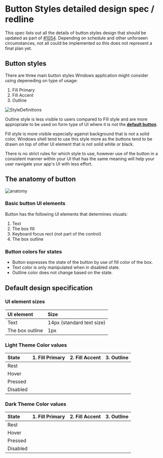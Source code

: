 # Button Styles detailed design spec / redline
This spec lists out all the details of button styles design that should be updated as part of [#1054](https://github.com/microsoft/microsoft-ui-xaml/issues/1054). Depending on schedule and other unforseen circumstances, not all could be implemented so this does not represent a final plan yet.

## Button styles
There are three main button styles Windows application might consider using depeneding on type of usage:
1. Fill Primary
2. Fill Accent
3. Outline

![StyleDefinitions](https://github.com/microsoft/microsoft-ui-xaml-specs/blob/user/chigy/ButtonStyles/active/ButtonStyles/Images/StyleDefinitions.png)

Outline style is less visible to users compared to Fill style and are more appropriate to be used on form type of UI where it is not the [**default button**](https://docs.microsoft.com/en-us/windows/uwp/design/controls-and-patterns/dialogs-and-flyouts/dialogs#defaultbutton).

Fill style is more visible especially against background that is not a solid color. Windows shell tend to use this style more as the buttons tend to be drawn on top of other UI element that is not solid white or black.

There is no strict rules for which style to use, however use of the button in a consistent manner within your UI that has the same meaning will help your user navigate your app's UI with less effort.

## The anatomy of button
![anatomy](https://github.com/microsoft/microsoft-ui-xaml-specs/blob/user/chigy/ButtonStyles/active/ButtonStyles/Images/Anatomy.png)

### Basic button UI elements
Button has the following UI elements that determines visuals:
1. Text
2. The box fill
3. Keyboard focus rect (not part of the control)
4. The box outline

### Button colors for states
* Button expresses the state of the button by use of fill color of the box.
* Text color is only manipulated when in disabled state.
* Outline color does not change based on the state.

## Default design specification
### UI element sizes

| UI element | Size | 
| :---------- | :------- |
| Text | 14px (standard text size) |
| The box outline | 1px |


### Light Theme Color values

| State | 1. Fill Primary | 2. Fill Accent | 3. Outline |
| :---------- | :------- | :------- | :------- |
| Rest |  |  |  |
| Hover |  |  |  |
| Pressed |  |  |  |
| Disabled |  |  |  |

### Dark Theme Color values

| State | 1. Fill Primary | 2. Fill Accent | 3. Outline |
| :---------- | :------- | :------- | :------- |
| Rest |  |  |  |
| Hover |  |  |  |
| Pressed |  |  |  |
| Disabled |  |  |  |


